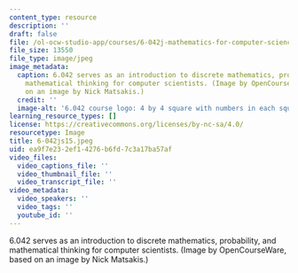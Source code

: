 ```yaml
---
content_type: resource
description: ''
draft: false
file: /ol-ocw-studio-app/courses/6-042j-mathematics-for-computer-science-spring-2015/6-042js15.jpeg
file_size: 13550
file_type: image/jpeg
image_metadata:
  caption: 6.042 serves as an introduction to discrete mathematics, probability, and
    mathematical thinking for computer scientists. (Image by OpenCourseWare, based
    on an image by Nick Matsakis.)
  credit: ''
  image-alt: '6.042 course logo: 4 by 4 square with numbers in each square.'
learning_resource_types: []
license: https://creativecommons.org/licenses/by-nc-sa/4.0/
resourcetype: Image
title: 6-042js15.jpeg
uid: ea9f7e23-2ef1-4276-b6fd-7c3a17ba57af
video_files:
  video_captions_file: ''
  video_thumbnail_file: ''
  video_transcript_file: ''
video_metadata:
  video_speakers: ''
  video_tags: ''
  youtube_id: ''
---
```

6.042 serves as an introduction to discrete mathematics, probability, and mathematical thinking for computer scientists. (Image by OpenCourseWare, based on an image by Nick Matsakis.)